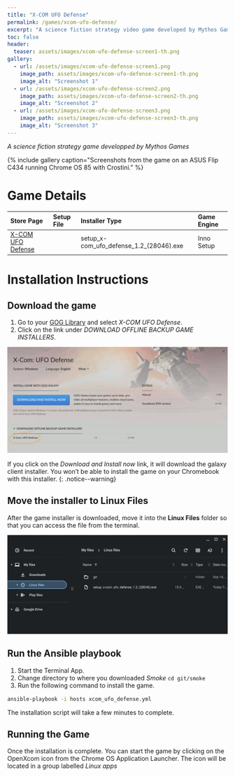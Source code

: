 ```yaml
---
title: "X-COM UFO Defense"
permalink: /games/xcom-ufo-defense/
excerpt: "A science fiction strategy video game developed by Mythos Games and published by MicroProse"
toc: false
header:
  teaser: assets/images/xcom-ufo-defense-screen1-th.png
gallery:
  - url: /assets/images/xcom-ufo-defense-screen1.png
    image_path: assets/images/xcom-ufo-defense-screen1-th.png
    image_alt: "Screenshot 1"
  - url: /assets/images/xcom-ufo-defense-screen2.png
    image_path: assets/images/xcom-ufo-defense-screen2-th.png
    image_alt: "Screenshot 2"
  - url: /assets/images/xcom-ufo-defense-screen3.png
    image_path: assets/images/xcom-ufo-defense-screen3-th.png
    image_alt: "Screenshot 3"
---
```


*A science fiction strategy game developped by Mythos Games*

{% include gallery caption="Screenshots from the game on an ASUS Flip C434 running Chrome OS 85 with Crostini." %}

# Game Details

| Store Page | Setup File | Installer Type | Game Engine |
|:--|:--|:--|:--|
|[X-COM UFO Defense <i class="fas fa-external-link-alt"></i>](https://www.gog.com/game/xcom_ufo_defense)|  | setup_x-com_ufo_defense_1.2_(28046).exe | Inno Setup | [OpenXcom <i class="fas fa-external-link-alt"></i>](https://openxcom.org/) (Open-Source Port) |

# Installation Instructions

## Download the game

1. Go to your [GOG Library](https://www.gog.com/en/account) and select *X-COM UFO Defense*.
2. Click on the link under *DOWNLOAD OFFLINE BACKUP GAME INSTALLERS*.

![X-COM UFO Defense Download Page](/assets/images/xcom-ufo-defense-download.png)

If you click on the *Download and Install now* link, it will download the galaxy client installer. You won’t be able to install the game on your Chromebook with this installer.
{: .notice--warning}

## Move the installer to Linux Files

After the game installer is downloaded, move it into the **Linux Files** folder so that you can access the file from the terminal.

![X-COM UFO Defense Files](/assets/images/xcom-ufo-defense-files.png)

## Run the Ansible playbook

1. Start the Terminal App.
2. Change directory to where you downloaded *Smoke* `cd git/smoke`
3. Run the following command to install the game.

~~~bash
ansible-playbook -i hosts xcom_ufo_defense.yml
~~~

The installation script will take a few minutes to complete.

## Running the Game

Once the installation is complete. You can start the game by clicking on the OpenXcom icon from the Chrome OS Application Launcher. The icon will be located in a group labelled *Linux apps*

